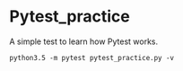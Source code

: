 # Pytest_practice
A simple test to learn how Pytest works.
```
python3.5 -m pytest pytest_practice.py -v
```
